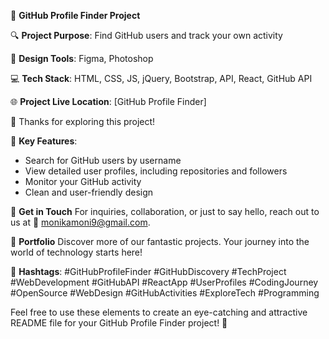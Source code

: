 🚀 **GitHub Profile Finder Project**

🔍 **Project Purpose**: Find GitHub users and track your own activity

🎨 **Design Tools**: Figma, Photoshop

💻 **Tech Stack**: HTML, CSS, JS, jQuery, Bootstrap, API, React, GitHub API

🌐 **Project Live Location**: [GitHub Profile Finder]

🙌 Thanks for exploring this project!

🚀 **Key Features**:

- Search for GitHub users by username
- View detailed user profiles, including repositories and followers
- Monitor your GitHub activity
- Clean and user-friendly design


📧 **Get in Touch**
For inquiries, collaboration, or just to say hello, reach out to us at 📩 monikamoni9@gmail.com.

🌟 **Portfolio**
Discover more of our fantastic projects. Your journey into the world of technology starts here!

🎉 **Hashtags**:
#GitHubProfileFinder #GitHubDiscovery #TechProject #WebDevelopment #GitHubAPI #ReactApp #UserProfiles #CodingJourney #OpenSource #WebDesign #GitHubActivities #ExploreTech #Programming

Feel free to use these elements to create an eye-catching and attractive README file for your GitHub Profile Finder project! 🌟
